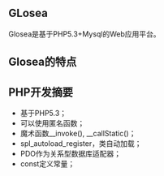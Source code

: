 GLosea
-----

Glosea是基于PHP5.3+Mysql的Web应用平台。


## Glosea的特点

## PHP开发摘要

- 基于PHP5.3；
- 可以使用匿名函数；
- 魔术函数_\_invoke(), _\_callStatic()；
- spl_autoload_register，类自动加载；
- PDO作为关系型数据库适配器；
- const定义常量；
